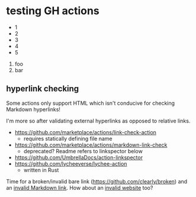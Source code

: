 # testing GH actions

* 1
* 2
* 3
* 4
* 5

1. foo
1. bar

## hyperlink checking

Some actions only support HTML which isn't conducive for checking Markdown hyperlinks!

I'm more so after validating external hyperlinks as opposed to relative links.

* https://github.com/marketplace/actions/link-check-action
  * requires statically defining file name
* https://github.com/marketplace/actions/markdown-link-check
  * deprecated? Readme refers to linkspector below
* https://github.com/UmbrellaDocs/action-linkspector
* https://github.com/lycheeverse/lychee-action
  * written in Rust

Time for a broken/invalid bare link (https://github.com/clearly/broken) and an [invalid Markdown link](https://github.com/yeah/this/is/broken). How about an [invalid website](https://gggithuuub.com) too?
